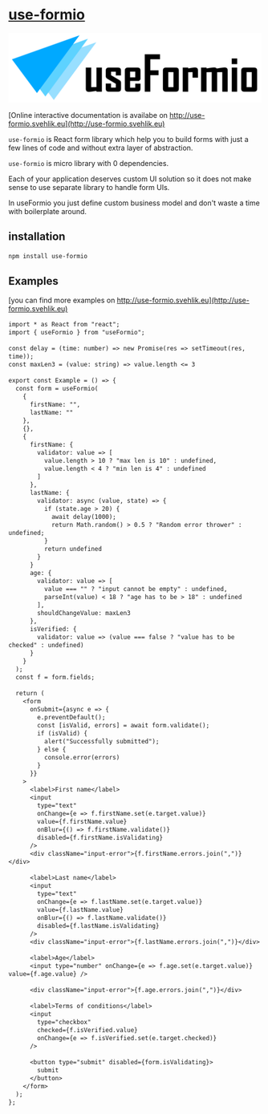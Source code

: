 # [use-formio](http://use-formio.svehlik.eu)

![Use formio logo](./example/assets/useformio-horizontal.svg)

[Online interactive documentation is availabe on http://use-formio.svehlik.eu](http://use-formio.svehlik.eu)

`use-formio` is React form library which help you to build forms with just a
few lines of code and without extra layer of abstraction.

`use-formio` is micro library with 0 dependencies.

Each of your application deserves custom UI solution so it does not make sense to use separate library to handle form UIs.

In useFormio you just define custom business model and don't waste a time with boilerplate around.

## installation

```sh
npm install use-formio
```

## Examples

[you can find more examples on http://use-formio.svehlik.eu](http://use-formio.svehlik.eu)

```tsx
import * as React from "react";
import { useFormio } from "useFormio";

const delay = (time: number) => new Promise(res => setTimeout(res, time));
const maxLen3 = (value: string) => value.length <= 3

export const Example = () => {
  const form = useFormio(
    {
      firstName: "",
      lastName: ""
    },
    {},
    {
      firstName: {
        validator: value => [
          value.length > 10 ? "max len is 10" : undefined,
          value.length < 4 ? "min len is 4" : undefined
        ]
      },
      lastName: {
        validator: async (value, state) => {
          if (state.age > 20) {
            await delay(1000);
            return Math.random() > 0.5 ? "Random error thrower" : undefined;
          }
          return undefined
        }
      }
      age: {
        validator: value => [
          value === "" ? "input cannot be empty" : undefined,
          parseInt(value) < 18 ? "age has to be > 18" : undefined
        ],
        shouldChangeValue: maxLen3
      },
      isVerified: {
        validator: value => (value === false ? "value has to be checked" : undefined)
      }
    }
  );
  const f = form.fields;

  return (
    <form
      onSubmit={async e => {
        e.preventDefault();
        const [isValid, errors] = await form.validate();
        if (isValid) {
          alert("Successfully submitted");
        } else {
          console.error(errors)
        }
      }}
    >
      <label>First name</label>
      <input
        type="text"
        onChange={e => f.firstName.set(e.target.value)}
        value={f.firstName.value}
        onBlur={() => f.firstName.validate()}
        disabled={f.firstName.isValidating}
      />
      <div className="input-error">{f.firstName.errors.join(",")}</div>

      <label>Last name</label>
      <input
        type="text"
        onChange={e => f.lastName.set(e.target.value)}
        value={f.lastName.value}
        onBlur={() => f.lastName.validate()}
        disabled={f.lastName.isValidating}
      />
      <div className="input-error">{f.lastName.errors.join(",")}</div>

      <label>Age</label>
      <input type="number" onChange={e => f.age.set(e.target.value)} value={f.age.value} />

      <div className="input-error">{f.age.errors.join(",")}</div>

      <label>Terms of conditions</label>
      <input
        type="checkbox"
        checked={f.isVerified.value}
        onChange={e => f.isVerified.set(e.target.checked)}
      />

      <button type="submit" disabled={form.isValidating}>
        submit
      </button>
    </form>
  );
};
```
